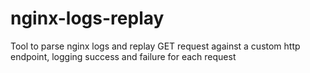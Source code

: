 # nginx-logs-replay
Tool to parse nginx logs and replay GET request against a custom http endpoint, logging success and failure for each request
